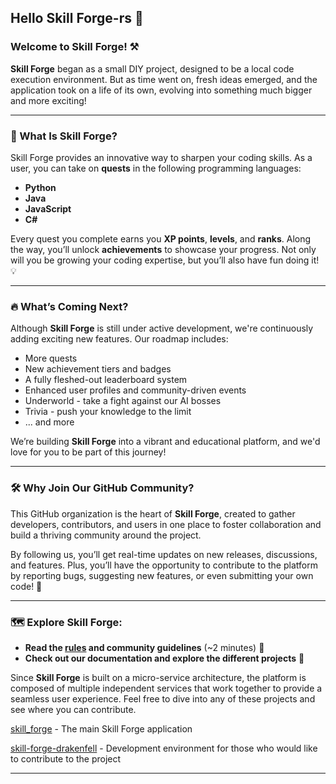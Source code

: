 ## Hello Skill Forge-rs 👋

### Welcome to **Skill Forge**! ⚒️

**Skill Forge** began as a small DIY project, designed to be a local code execution environment. But as time went on, fresh ideas emerged, and the application took on a life of its own, evolving into something much bigger and more exciting!

---
### 🚀 What Is Skill Forge?

Skill Forge provides an innovative way to sharpen your coding skills. As a user, you can take on **quests** in the following programming languages:

- **Python**
- **Java**
- **JavaScript**
- **C#**

Every quest you complete earns you **XP points**, **levels**, and **ranks**. Along the way, you’ll unlock **achievements** to showcase your progress. Not only will you be growing your coding expertise, but you’ll also have fun doing it! 💡

---
### 🔥 What’s Coming Next?

Although **Skill Forge** is still under active development, we're continuously adding exciting new features. Our roadmap includes:

- More quests
- New achievement tiers and badges
- A fully fleshed-out leaderboard system
- Enhanced user profiles and community-driven events
- Underworld - take a fight against our AI bosses
- Trivia - push your knowledge to the limit
- ... and more

We’re building **Skill Forge** into a vibrant and educational platform, and we'd love for you to be part of this journey!

---
### 🛠️ Why Join Our GitHub Community?

This GitHub organization is the heart of **Skill Forge**, created to gather developers, contributors, and users in one place to foster collaboration and build a thriving community around the project.

By following us, you’ll get real-time updates on new releases, discussions, and features. Plus, you’ll have the opportunity to contribute to the platform by reporting bugs, suggesting new features, or even submitting your own code! 🌱

---
### 🗺️ Explore Skill Forge:

- **Read the [rules](https://github.com/Skill-Forge-Project/.github/blob/main/profile/RULES%20AND%20GUIDELINES.md) and community guidelines** (~2 minutes) 📜
- **Check out our documentation and explore the different projects** 🧭

Since **Skill Forge** is built on a micro-service architecture, the platform is composed of multiple independent services that work together to provide a seamless user experience. Feel free to dive into any of these projects and see where you can contribute.

[skill_forge](https://github.com/Skill-Forge-Project/skill_forge) - The main Skill Forge application

[skill-forge-drakenfell](https://github.com/Skill-Forge-Project/skill-forge-drakenfell) - Development environment for those who would like to contribute to the project

--- 